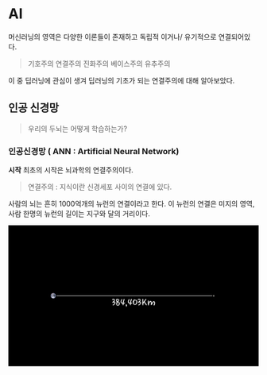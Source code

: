 # AI 
머신러닝의 영역은 다양한 이론들이 존재하고 독립적 이거나/ 유기적으로 연결되어있다.

> 기호주의
> 연결주의
> 진화주의
> 베이스주의
> 유추주의

이 중 딥러닝에 관심이 생겨 딥러닝의 기초가 되는 연결주의에 대해 알아보았다.
## 인공 신경망
> 우리의 두뇌는 어떻게 학습하는가?

### 인공신경망 ( ANN : Artificial Neural Network)

**시작**
최초의 시작은 뇌과학의 연결주의이다.
> 연결주의 : 지식이란 신경세포 사이의 연결에 있다.

사람의 뇌는 흔히 1000억개의 뉴런의 연결이라고 한다. 
이 뉴런의 연결은 미지의 영역, 사람 한명의 뉴런의 길이는 지구와 달의 거리이다.


<img src=./image/1_EarthnMoon.jpg>


<!--stackedit_data:
eyJoaXN0b3J5IjpbMjEzODMxNTUzMSwtOTc3NTI3MjIxLC0xOD
cwMzM4ODMzLC0yMDA3MzgyOTc2LC02MDY2NzEyNDIsLTM2NTE1
MTAzM119
-->
